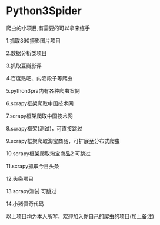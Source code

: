 # Python3Spider
爬虫的小项目,有需要的可以拿来练手

1.抓取360摄影图片项目

2.数据分析类项目

3.抓取豆瓣影评

4.百度贴吧、内涵段子等爬虫

5.python3pra内有各种爬虫案例

6.scrapy框架爬取中国技术网

7.scrapy框架爬取中国技术网

8.scrapy框架(测试)，可直接跳过

9.scrapy框架爬取淘宝商品，可扩展至分布式爬虫

10.scrapy框架爬取淘宝商品2 可跳过

11.scrapy抓取今日头条

12.头条项目

13.scrapy测试 可跳过

14.小猪佩奇代码


以上项目均为本人所写，欢迎加入你自己的爬虫的项目(加上备注)

